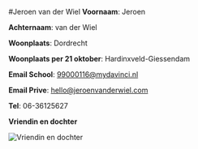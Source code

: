 #Jeroen van der Wiel
**Voornaam**: Jeroen

**Achternaam**: van der Wiel

**Woonplaats**: Dordrecht

**Woonplaats per 21 oktober**: Hardinxveld-Giessendam

**Email School**: [99000116@mydavinci.nl](99000116@mydavinci.nl)

**Email Prive**:  [hello@jeroenvanderwiel.com](hello@jeroenvanderwiel.com)

**Tel**: 06-36125627

**Vriendin en dochter**

![Vriendin en dochter](https://scontent-amt2-1.xx.fbcdn.net/v/t1.0-0/s480x480/14089217_817440265024648_3420348001562563036_n.jpg?oh=e319e341f46cee49067372f83aea9497&oe=584B630F)
